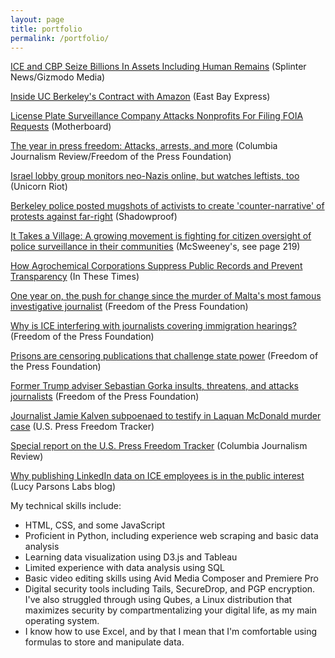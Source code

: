 ```yaml
---
layout: page
title: portfolio
permalink: /portfolio/
---
```

[ICE and CBP Seize Billions In Assets Including Human Remains](https://splinternews.com/documents-ice-cbp-seize-billions-in-assets-including-1831181924) (Splinter News/Gizmodo Media)

[Inside UC Berkeley's Contract with Amazon](https://www.eastbayexpress.com/oakland/amazon-works-hard-to-keep-secrets/Content?oid=24770611) (East Bay Express)

[License Plate Surveillance Company Attacks Nonprofits For Filing FOIA Requests](https://motherboard.vice.com/en_us/article/3kjp85/vigilant-solutions-eff-muckrock-foia-requests) (Motherboard)

[The year in press freedom: Attacks, arrests, and more](https://www.cjr.org/analysis/us-press-freedom-tracker-2018.php) (Columbia Journalism Review/Freedom of the Press Foundation)

[Israel lobby group monitors neo-Nazis online, but watches leftists, too](https://www.unicornriot.ninja/2018/israel-lobby-group-monitors-neo-nazis-online-but-watches-leftists-too/) (Unicorn Riot)

[Berkeley police posted mugshots of activists to create 'counter-narrative' of protests against far-right](https://shadowproof.com/2018/10/03/berkeley-police-posted-mugshots-activists-create-counter-narrative-protests-far-right/) (Shadowproof)

[It Takes a Village: A growing movement is fighting for citizen oversight of police surveillance in their communities](https://www.eff.org/document/end-trust-0) (McSweeney's, see page 219)

[How Agrochemical Corporations Suppress Public Records and Prevent Transparency](http://inthesetimes.com/rural-america/entry/21011/freedom-of-information-act-corporate-power-transparency-agrochemicals) (In These Times)

[One year on, the push for change since the murder of Malta's most famous investigative journalist](https://freedom.press/news/one-year-push-change-murder-maltas-most-famous-investigative-journalist/) (Freedom of the Press Foundation)

[Why is ICE interfering with journalists covering immigration hearings?](https://freedom.press/news/why-ice-interfering-journalists-covering-immigration-hearings/) (Freedom of the Press Foundation)

[Prisons are censoring publications that challenge state power](https://freedom.press/news/prisons-are-censoring-publications-challenge-state-power/) (Freedom of the Press Foundation)

[Former Trump adviser Sebastian Gorka insults, threatens, and attacks journalists](https://freedom.press/news/former-trump-adviser-sebastian-gorka-insults-threatens-and-attacks-journalists/) (Freedom of the Press Foundation)

[Journalist Jamie Kalven subpoenaed to testify in Laquan McDonald murder case](https://pressfreedomtracker.us/all-incidents/journalist-jamie-kalven-subpoenaed-testify-laquan-mcdonald-murder-case/) (U.S. Press Freedom Tracker)

[Special report on the U.S. Press Freedom Tracker](https://www.cjr.org/special_report/press-freedom.php/) (Columbia Journalism Review)

[Why publishing LinkedIn data on ICE employees is in the public interest](https://lucyparsonslabs.com/posts/ice-public-interest/) (Lucy Parsons Labs blog)

My technical skills include:
* HTML, CSS, and some JavaScript
* Proficient in Python, including experience web scraping and basic data analysis
* Learning data visualization using D3.js and Tableau
* Limited experience with data analysis using SQL
* Basic video editing skills using Avid Media Composer and Premiere Pro
* Digital security tools including Tails, SecureDrop, and PGP encryption. I've also struggled through using Qubes, a Linux distribution that maximizes security by compartmentalizing your digital life, as my main operating system.
* I know how to use Excel, and by that I mean that I'm comfortable using formulas to store and manipulate data.
